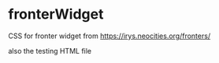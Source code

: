 # fronterWidget

CSS for fronter widget from https://irys.neocities.org/fronters/

also the testing HTML file

